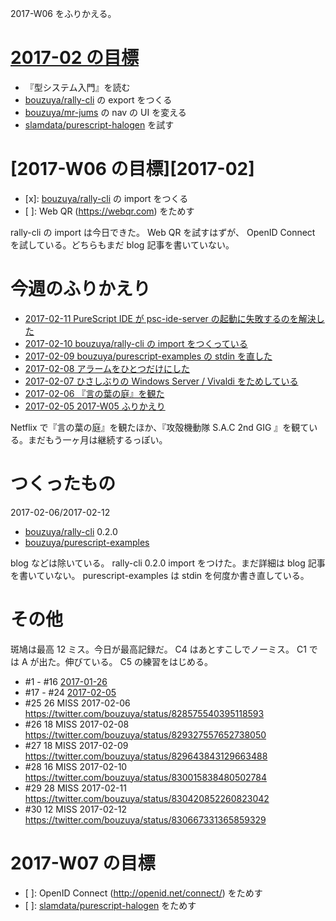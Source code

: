 2017-W06 をふりかえる。

# [2017-02 の目標][2016-12-31]

- 『型システム入門』を読む
- [bouzuya/rally-cli][] の export をつくる
- [bouzuya/mr-jums][] の nav の UI を変える
- [slamdata/purescript-halogen][] を試す

# [2017-W06 の目標][2017-02]

- [x]: [bouzuya/rally-cli][] の import をつくる
- [ ]: Web QR (https://webqr.com) をためす

rally-cli の import は今日できた。 Web QR を試すはずが、 OpenID Connect を試している。どちらもまだ blog 記事を書いていない。

# 今週のふりかえり

- [2017-02-11 PureScript IDE が psc-ide-server の起動に失敗するのを解決した][2017-02-11]
- [2017-02-10 bouzuya/rally-cli の import をつくっている][2017-02-10]
- [2017-02-09 bouzuya/purescript-examples の stdin を直した][2017-02-09]
- [2017-02-08 アラームをひとつだけにした][2017-02-08]
- [2017-02-07 ひさしぶりの Windows Server / Vivaldi をためしている][2017-02-07]
- [2017-02-06 『言の葉の庭』を観た][2017-02-06]
- [2017-02-05 2017-W05 ふりかえり][2017-02-05]

Netflix で『言の葉の庭』を観たほか、『攻殻機動隊 S.A.C 2nd GIG 』を観ている。まだもう一ヶ月は継続するっぽい。

# つくったもの

2017-02-06/2017-02-12

- [bouzuya/rally-cli][] 0.2.0
- [bouzuya/purescript-examples][]

blog などは除いている。 rally-cli 0.2.0 import をつけた。まだ詳細は blog 記事を書いていない。 purescript-examples は stdin を何度か書き直している。

# その他

斑鳩は最高 12 ミス。今日が最高記録だ。 C4 はあとすこしでノーミス。 C1 では A が出た。伸びている。 C5 の練習をはじめる。

- #1 - #16 [2017-01-26][]
- #17 - #24 [2017-02-05][]
- #25 26 MISS 2017-02-06 https://twitter.com/bouzuya/status/828575540395118593
- #26 18 MISS 2017-02-08 https://twitter.com/bouzuya/status/829327557652738050
- #27 18 MISS 2017-02-09 https://twitter.com/bouzuya/status/829643843129663488
- #28 16 MISS 2017-02-10 https://twitter.com/bouzuya/status/830015838480502784
- #29 28 MISS 2017-02-11 https://twitter.com/bouzuya/status/830420852260823042
- #30 12 MISS 2017-02-12 https://twitter.com/bouzuya/status/830667331365859329

# 2017-W07 の目標

- [ ]: OpenID Connect (http://openid.net/connect/) をためす
- [ ]: [slamdata/purescript-halogen][] をためす

[2016-12-31]: http://blog.bouzuya.net/2016/12/31/
[2017-01-26]: http://blog.bouzuya.net/2017/01/26/
[2017-02-05]: http://blog.bouzuya.net/2017/02/05/
[2017-02-06]: http://blog.bouzuya.net/2017/02/06/
[2017-02-07]: http://blog.bouzuya.net/2017/02/07/
[2017-02-08]: http://blog.bouzuya.net/2017/02/08/
[2017-02-09]: http://blog.bouzuya.net/2017/02/09/
[2017-02-10]: http://blog.bouzuya.net/2017/02/10/
[2017-02-11]: http://blog.bouzuya.net/2017/02/11/
[bouzuya/mr-jums]: https://github.com/bouzuya/mr-jums
[bouzuya/purescript-examples]: https://github.com/bouzuya/purescript-examples
[bouzuya/rally-cli]: https://github.com/bouzuya/rally-cli
[slamdata/purescript-halogen]: https://github.com/slamdata/purescript-halogen
